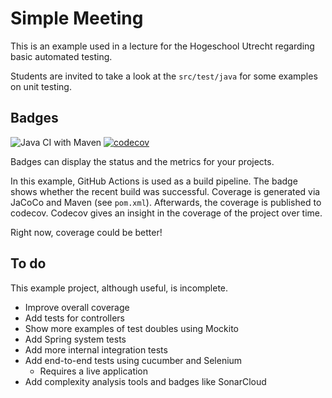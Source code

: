 # Simple Meeting
This is an example used
in a lecture for the Hogeschool
Utrecht regarding basic automated testing.

Students are invited to take a
look at the `src/test/java` for
some examples on unit testing.

## Badges
![Java CI with Maven](https://github.com/arothuis-hu/simple-meeting-example/workflows/Java%20CI%20with%20Maven/badge.svg)
[![codecov](https://codecov.io/gh/arothuis-hu/simple-meeting-example/branch/master/graph/badge.svg)](https://codecov.io/gh/arothuis-hu/simple-meeting-example)

Badges can display the status and the metrics for your
projects. 

In this example, 
GitHub Actions is used as a build pipeline. The badge
shows whether the recent build was successful.
Coverage is generated via JaCoCo and Maven (see `pom.xml`).
Afterwards, the coverage is published to codecov.
Codecov gives an insight in the coverage of the project
over time. 

Right now, coverage could be better!

## To do
This example project, although useful, is incomplete.

* Improve overall coverage
* Add tests for controllers
* Show more examples of test doubles using Mockito
* Add Spring system tests
* Add more internal integration tests
* Add end-to-end tests using cucumber and Selenium
    * Requires a live application
* Add complexity analysis tools and badges like SonarCloud

